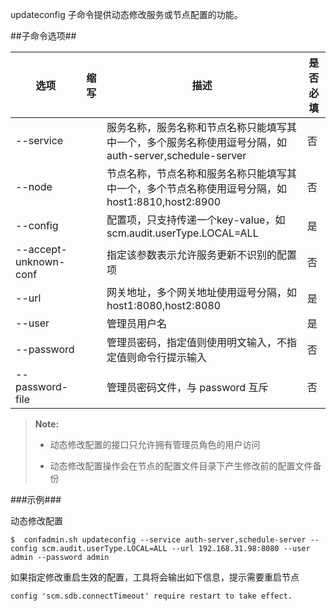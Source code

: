 updateconfig 子命令提供动态修改服务或节点配置的功能。

##子命令选项##

|选项        |缩写 |描述                                                  |是否必填|
|-----------|-----|---------------------------------------------------- |--------|
|--service  |     |服务名称，服务名称和节点名称只能填写其中一个，多个服务名称使用逗号分隔，如auth-server,schedule-server |否|
|--node     |     |节点名称，节点名称和服务名称只能填写其中一个，多个节点名称使用逗号分隔，如host1:8810,host2:8900       |否|
|--config   |     |配置项，只支持传递一个key-value，如scm.audit.userType.LOCAL=ALL                                |是|
|--accept-unknown-conf||指定该参数表示允许服务更新不识别的配置项|否|
|--url      |     |网关地址，多个网关地址使用逗号分隔，如host1:8080,host2:8080                                      |是|
|--user     |     |管理员用户名                                                                                 |是|
|--password |     |管理员密码，指定值则使用明文输入，不指定值则命令行提示输入                                          |否|
|--password-file| |管理员密码文件，与 password 互斥                                                               |否|

>  **Note:**
> 
>  * 动态修改配置的接口只允许拥有管理员角色的用户访问
> 
>  * 动态修改配置操作会在节点的配置文件目录下产生修改前的配置文件备份

###示例###

动态修改配置

   ```lang-javascript
   $  confadmin.sh updateconfig --service auth-server,schedule-server --config scm.audit.userType.LOCAL=ALL --url 192.168.31.98:8080 --user admin --password admin
   ```

   如果指定修改重启生效的配置，工具将会输出如下信息，提示需要重启节点
   
   ```lang-javascript
   config 'scm.sdb.connectTimeout' require restart to take effect.
   ```